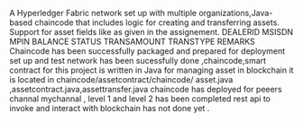 A Hyperledger Fabric network set up with multiple organizations,Java-based chaincode that includes logic for creating and transferring assets.
Support for asset fields like as given in the assignement.
DEALERID
MSISDN
MPIN
BALANCE
STATUS
TRANSAMOUNT
TRANSTYPE
REMARKS
Chaincode has been successfully packaged and prepared for deployment
set up and test network has been sucessfully done ,chaincode,smart contract for this project is written in Java 
for managing asset in blockchain it is located in chaincode/assetcontract/chaincode/ asset.java ,assetcontract.java,assettransfer.java
chaincode has  deployed for peeers channal mychannal ,
level 1 and level 2 has been completed rest api to invoke and interact with blockchain has not done yet .
